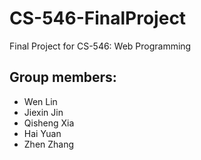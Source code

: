 # CS-546-FinalProject

Final Project for CS-546: Web Programming

## Group members:
* Wen Lin
* Jiexin Jin
* Qisheng Xia
* Hai Yuan
* Zhen Zhang


